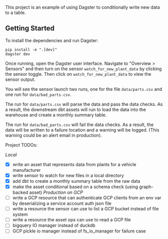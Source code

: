 
This project is an example of using Dagster to conditionally write new data to a table. 

## Getting Started

To install the dependencies and run Dagster:

```
pip install -e ".[dev]"
dagster dev
```

Once running, open the Dagster user interface. Navigate to "Overview > Sensors" and then turn on the sensor `watch_for_new_plant_data` by clicking the sensor toggle. Then click on `watch_for_new_plant_data` to view the sensor output. 

You will see the sensor launch two runs, one for the file `data/parts.csv` and one run for `data/bad_parts.csv`. 

The run for `data/parts.csv` will parse the data and pass the data checks. As a result, the downstream dbt assets will run to load the data into the warehouse and create a monthly summary table.

The run for `data/bad_parts.csv` will fail the data checks. As a result, the data will be written to a failure location and a warning will be logged. (This warning could be an alert email in production).



Project TODOs:

*Local*
- [x] write an asset that represents data from plants for a vehicle manufacturer
- [x] write sensor to watch for new files in a local directory 
- [x] add dbt to create a monthly summary table from the raw data
- [x] make the asset conditional based on a schema check (using graph-backed asset)
*Production on GCP*
- [ ] write a GCP resource that can authenticate GCP clients from an env var by deserializing a service account auth json file
- [ ] write a resource the sensor can use to list a GCP bucket instead of file system
- [ ] write a resource the asset ops can use to read a GCP file 
- [ ] bigquery IO manager instead of duckdb
- [ ] GCP pickle io manager instead of fs_io_manager for failure case 
